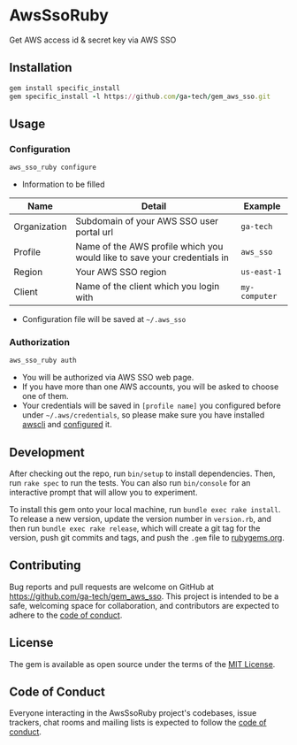 # AwsSsoRuby

Get AWS access id & secret key via AWS SSO

## Installation

```ruby
gem install specific_install
gem specific_install -l https://github.com/ga-tech/gem_aws_sso.git
```

## Usage

### Configuration
```bash
aws_sso_ruby configure
```

- Information to be filled

|Name|Detail|Example|
|---|---|---|
|Organization|Subdomain of your AWS SSO user portal url|`ga-tech`|
|Profile|Name of the AWS profile which you would like to save your credentials in|`aws_sso`|
|Region|Your AWS SSO region|`us-east-1`|
|Client|Name of the client which you login with|`my-computer`|

- Configuration file will be saved at `~/.aws_sso`

### Authorization
```bash
aws_sso_ruby auth
```
- You will be authorized via AWS SSO web page.
- If you have more than one AWS accounts, you will be asked to choose one of them.
- Your credentials will be saved in `[profile name]` you configured before under `~/.aws/credentials`, so please make sure you have installed [awscli](https://docs.aws.amazon.com/cli/latest/userguide/cli-chap-install.html) and [configured](https://docs.aws.amazon.com/cli/latest/userguide/cli-chap-configure.html) it.

## Development

After checking out the repo, run `bin/setup` to install dependencies. Then, run `rake spec` to run the tests. You can also run `bin/console` for an interactive prompt that will allow you to experiment.

To install this gem onto your local machine, run `bundle exec rake install`. To release a new version, update the version number in `version.rb`, and then run `bundle exec rake release`, which will create a git tag for the version, push git commits and tags, and push the `.gem` file to [rubygems.org](https://rubygems.org).

## Contributing

Bug reports and pull requests are welcome on GitHub at https://github.com/ga-tech/gem_aws_sso. This project is intended to be a safe, welcoming space for collaboration, and contributors are expected to adhere to the [code of conduct](https://github.com/ga-tech/gem_aws_sso/blob/master/CODE_OF_CONDUCT.md).


## License

The gem is available as open source under the terms of the [MIT License](https://opensource.org/licenses/MIT).

## Code of Conduct

Everyone interacting in the AwsSsoRuby project's codebases, issue trackers, chat rooms and mailing lists is expected to follow the [code of conduct](https://github.com/ga-tech/gem_aws_sso/blob/master/CODE_OF_CONDUCT.md).

